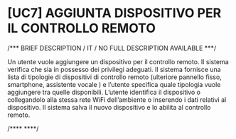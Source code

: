 # [UC7]  AGGIUNTA DISPOSITIVO PER IL CONTROLLO REMOTO 

/*** BRIEF DESCRIPTION / IT / NO FULL DESCRIPTION AVAILABLE ***/

Un utente vuole aggiungere un dispositivo per il controllo remoto. Il sistema verifica che sia in possesso 
dei privilegi adeguati. Il sistema fornisce una lista di tipologie di dispositivi di controllo remoto 
(ulteriore pannello fisso, smartphone, assistente vocale ) e l’utente specifica quale tipologia vuole 
aggiungere tra quelle disponibili. L’utente identifica il dispositivo o collegandolo alla stessa rete WiFi 
dell’ambiente o inserendo i dati relativi al dispositivo. Il sistema salva il nuovo dispositivo e lo 
abilita al controllo remoto.

/**** ****/
